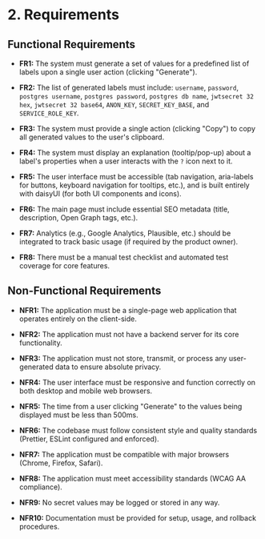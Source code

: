# 2. Requirements

## Functional Requirements
* **FR1:** The system must generate a set of values for a predefined list of labels upon a single user action (clicking "Generate").
* **FR2:** The list of generated labels must include: `username`, `password`, `postgres username`, `postgres password`, `postgres db name`, `jwtsecret 32 hex`, `jwtsecret 32 base64`, `ANON_KEY`, `SECRET_KEY_BASE`, and `SERVICE_ROLE_KEY`.
* **FR3:** The system must provide a single action (clicking "Copy") to copy all generated values to the user's clipboard.
* **FR4:** The system must display an explanation (tooltip/pop-up) about a label's properties when a user interacts with the `?` icon next to it.

* **FR5:** The user interface must be accessible (tab navigation, aria-labels for buttons, keyboard navigation for tooltips, etc.), and is built entirely with daisyUI (for both UI components and icons).
* **FR6:** The main page must include essential SEO metadata (title, description, Open Graph tags, etc.).
* **FR7:** Analytics (e.g., Google Analytics, Plausible, etc.) should be integrated to track basic usage (if required by the product owner).
* **FR8:** There must be a manual test checklist and automated test coverage for core features.

## Non-Functional Requirements
* **NFR1:** The application must be a single-page web application that operates entirely on the client-side.
* **NFR2:** The application must not have a backend server for its core functionality.
* **NFR3:** The application must not store, transmit, or process any user-generated data to ensure absolute privacy.
* **NFR4:** The user interface must be responsive and function correctly on both desktop and mobile web browsers.
* **NFR5:** The time from a user clicking "Generate" to the values being displayed must be less than 500ms.

* **NFR6:** The codebase must follow consistent style and quality standards (Prettier, ESLint configured and enforced).
* **NFR7:** The application must be compatible with major browsers (Chrome, Firefox, Safari).
* **NFR8:** The application must meet accessibility standards (WCAG AA compliance).
* **NFR9:** No secret values may be logged or stored in any way.
* **NFR10:** Documentation must be provided for setup, usage, and rollback procedures.